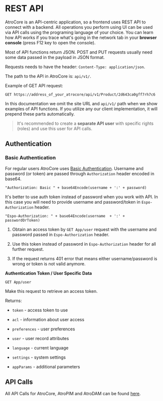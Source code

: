 # REST API

AtroCore is an API-centric application, so a frontend uses REST API to connect with a backend. 
All operations you perform using UI can be used via API calls using the programing language of your choice. 
You can learn how API works if you trace what's going in the network tab in your **browser console** (press F12 key to open the console).

Most of API functions return JSON. POST and PUT requests usually need some data passed in the payload in JSON format.

Requests needs to have the header: `Content-Type: application/json`.

The path to the API in AtroCore is: `api/v1/`. 

Example of GET API request: 

```
GET https://address_of_your_atrocore/api/v1/Product/2d643ca0gff7rh7c6
```

In this documentation we omit the site URL and `api/v1/` path when we show examples of API functions. If you utilize any our client implementation, it will prepend these parts automatically.

> It's recommended to create a **separate API user** with specific rights (roles) and use this user for API calls.

## Authentication

### Basic Authentication

For regular users AtroCore uses [Basic Authentication](http://en.wikipedia.org/wiki/Basic_access_authentication). Username and password (or token) are passed through `Authorization` header encoded in base64.

`"Authorization: Basic " + base64Encode(username + ':' + password)`

It's better to use auth token instead of password when you work with API. In this case you will need to provide username and password/token in `Espo-Authorization` header.

`"Espo-Authorization: " + base64Encode(username  + ':' + passwordOrToken)`

1. Obtain an access token by `GET App/user` request with the username and password passed in `Espo-Authorization` header.

2. Use this token instead of password in `Espo-Authorization` header for all further request.

3. If the request returns 401 error that means either username/password is wrong or token is not valid anymore.

**Authentication Token / User Specific Data**

`GET App/user`

Make this request to retrieve an access token.

Returns:

* `token` - access token to use

* `acl` - information about user access

* `preferences` - user preferences

* `user` - user record attributes

* `language` - current language

* `settings` - system settings

* `appParams` - additional parameters

## API Calls
All API Calls for AtroCore, AtroPIM and AtroDAM can be found [here](https://demo.atropim.com/apidocs/index.html).
